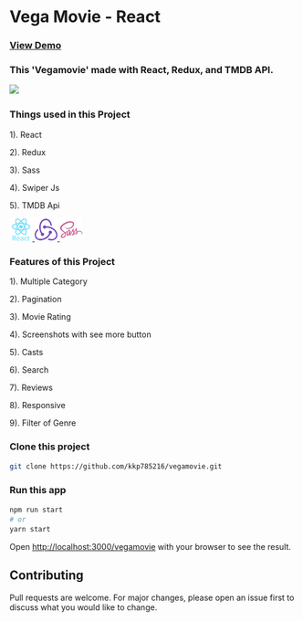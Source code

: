 # Vega Movie - React

<h3><a href="https://kkp785216.github.io/vegamovie">View Demo</a></h3>

### This 'Vegamovie' made with React, Redux, and TMDB API.

<img src="https://i.imgur.com/E2f0kXb.png" />

### Things used in this Project
<p>1). React</p>
<p>2). Redux</p>
<p>3). Sass</p>
<p>4). Swiper Js</p>
<p>5). TMDB Api</p>

<p align="left"> 
    <a href="https://reactjs.org/" target="_blank" rel="noreferrer"> 
    <img src="https://raw.githubusercontent.com/devicons/devicon/master/icons/react/react-original-wordmark.svg" alt="react" width="40" height="40"/> 
    </a>
     <a href="https://redux.js.org" target="_blank" rel="noreferrer"> 
    <img src="https://raw.githubusercontent.com/devicons/devicon/master/icons/redux/redux-original.svg" alt="redux" width="40" height="40"/> 
  </a>
   <a href="https://sass-lang.com" target="_blank" rel="noreferrer"> 
    <img src="https://raw.githubusercontent.com/devicons/devicon/master/icons/sass/sass-original.svg" alt="sass" width="40" height="40"/> 
  </a> 
</p>

### Features of this Project
<p>1). Multiple Category</p>
<p>2). Pagination</p>
<p>3). Movie Rating</p>
<p>4). Screenshots with see more button</p>
<p>5). Casts</p>
<p>6). Search</p>
<p>7). Reviews</p>
<p>8). Responsive</p>
<p>9). Filter of Genre</p>

### Clone this project
```bash
git clone https://github.com/kkp785216/vegamovie.git
```

### Run this app
```bash
npm run start
# or
yarn start
```

Open [http://localhost:3000/vegamovie](http://localhost:3000/vegamovie) with your browser to see the result.


## Contributing
Pull requests are welcome. For major changes, please open an issue first to discuss what you would like to change.
